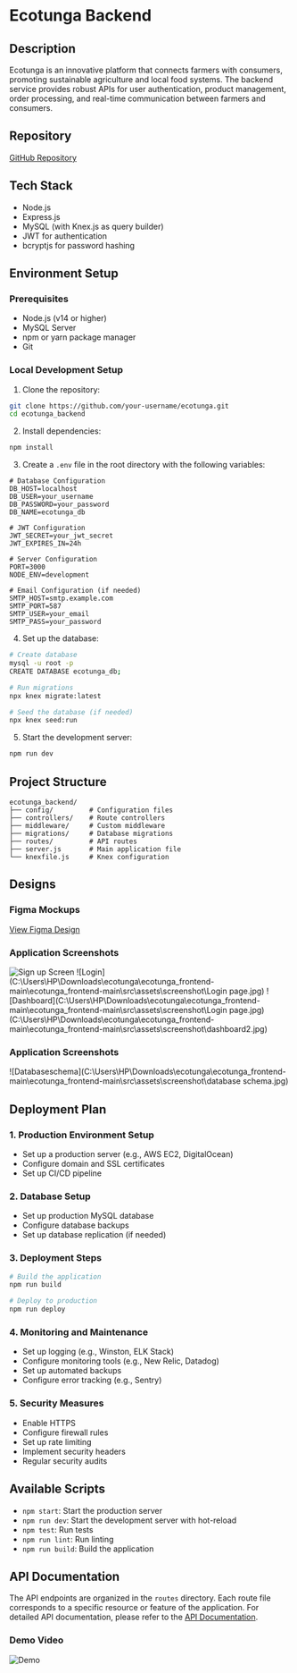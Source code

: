 # Ecotunga Backend

## Description
Ecotunga is an innovative platform that connects farmers with consumers, promoting sustainable agriculture and local food systems. The backend service provides robust APIs for user authentication, product management, order processing, and real-time communication between farmers and consumers.

## Repository
[GitHub Repository](https://github.com/your-username/ecotunga)

## Tech Stack

- Node.js
- Express.js
- MySQL (with Knex.js as query builder)
- JWT for authentication
- bcryptjs for password hashing

## Environment Setup

### Prerequisites
- Node.js (v14 or higher)
- MySQL Server
- npm or yarn package manager
- Git

### Local Development Setup

1. Clone the repository:
```bash
git clone https://github.com/your-username/ecotunga.git
cd ecotunga_backend
```

2. Install dependencies:
```bash
npm install
```

3. Create a `.env` file in the root directory with the following variables:
```env
# Database Configuration
DB_HOST=localhost
DB_USER=your_username
DB_PASSWORD=your_password
DB_NAME=ecotunga_db

# JWT Configuration
JWT_SECRET=your_jwt_secret
JWT_EXPIRES_IN=24h

# Server Configuration
PORT=3000
NODE_ENV=development

# Email Configuration (if needed)
SMTP_HOST=smtp.example.com
SMTP_PORT=587
SMTP_USER=your_email
SMTP_PASS=your_password
```

4. Set up the database:
```bash
# Create database
mysql -u root -p
CREATE DATABASE ecotunga_db;

# Run migrations
npx knex migrate:latest

# Seed the database (if needed)
npx knex seed:run
```

5. Start the development server:
```bash
npm run dev
```

## Project Structure

```
ecotunga_backend/
├── config/         # Configuration files
├── controllers/    # Route controllers
├── middleware/     # Custom middleware
├── migrations/     # Database migrations
├── routes/         # API routes
├── server.js       # Main application file
└── knexfile.js     # Knex configuration
```

## Designs

### Figma Mockups
[View Figma Design](https://www.figma.com/design/kpt0ILLjeMGhvAQOrBaDWX/EcoTunga?node-id=0-1&p=f&t=t295o4HrPA4C08Jw-0)

### Application Screenshots
![Sign up Screen](C:\Users\HP\Downloads\ecotunga\ecotunga_frontend-main\ecotunga_frontend-main\src\assets\screenshot\signup.jpg)
![Login](C:\Users\HP\Downloads\ecotunga\ecotunga_frontend-main\ecotunga_frontend-main\src\assets\screenshot\Login page.jpg)
![Dashboard](C:\Users\HP\Downloads\ecotunga\ecotunga_frontend-main\ecotunga_frontend-main\src\assets\screenshot\Login page.jpg)(C:\Users\HP\Downloads\ecotunga\ecotunga_frontend-main\ecotunga_frontend-main\src\assets\screenshot\dashboard2.jpg)

### Application Screenshots
![Databaseschema](C:\Users\HP\Downloads\ecotunga\ecotunga_frontend-main\ecotunga_frontend-main\src\assets\screenshot\database schema.jpg)


## Deployment Plan

### 1. Production Environment Setup
- Set up a production server (e.g., AWS EC2, DigitalOcean)
- Configure domain and SSL certificates
- Set up CI/CD pipeline

### 2. Database Setup
- Set up production MySQL database
- Configure database backups
- Set up database replication (if needed)

### 3. Deployment Steps
```bash
# Build the application
npm run build

# Deploy to production
npm run deploy
```

### 4. Monitoring and Maintenance
- Set up logging (e.g., Winston, ELK Stack)
- Configure monitoring tools (e.g., New Relic, Datadog)
- Set up automated backups
- Configure error tracking (e.g., Sentry)

### 5. Security Measures
- Enable HTTPS
- Configure firewall rules
- Set up rate limiting
- Implement security headers
- Regular security audits

## Available Scripts

- `npm start`: Start the production server
- `npm run dev`: Start the development server with hot-reload
- `npm test`: Run tests
- `npm run lint`: Run linting
- `npm run build`: Build the application

## API Documentation

The API endpoints are organized in the `routes` directory. Each route file corresponds to a specific resource or feature of the application. For detailed API documentation, please refer to the [API Documentation](docs/api.md).

### Demo Video
![Demo](https://youtu.be/hjRmp63EPwk)

